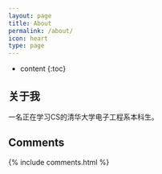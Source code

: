 ```yaml
---
layout: page
title: About
permalink: /about/
icon: heart
type: page
---
```


* content
{:toc}

## 关于我

一名正在学习CS的清华大学电子工程系本科生。

## Comments

{% include comments.html %}
